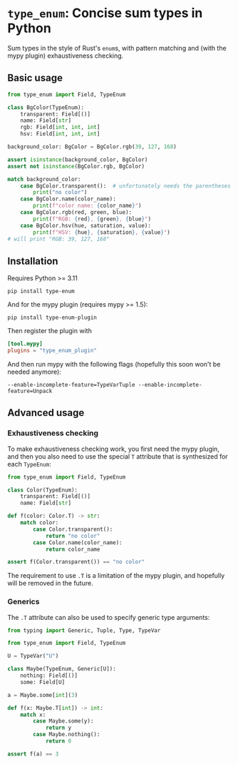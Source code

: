 # `type_enum`: Concise sum types in Python
Sum types in the style of Rust's `enum`s, with pattern matching and (with the mypy plugin) exhaustiveness checking.

## Basic usage

```python
from type_enum import Field, TypeEnum

class BgColor(TypeEnum):
    transparent: Field[()]
    name: Field[str]
    rgb: Field[int, int, int]
    hsv: Field[int, int, int]

background_color: BgColor = BgColor.rgb(39, 127, 168)

assert isinstance(background_color, BgColor)
assert not isinstance(BgColor.rgb, BgColor)

match background_color:
    case BgColor.transparent():  # unfortunately needs the parentheses
        print("no color")
    case BgColor.name(color_name):
        print(f"color name: {color_name}")
    case BgColor.rgb(red, green, blue):
        print(f"RGB: {red}, {green}, {blue}")
    case BgColor.hsv(hue, saturation, value):
        print(f"HSV: {hue}, {saturation}, {value}")
# will print "RGB: 39, 127, 168"
```

## Installation

Requires Python >= 3.11

```
pip install type-enum
```

And for the mypy plugin (requires mypy >= 1.5):
```
pip install type-enum-plugin
```

Then register the plugin with
```toml
[tool.mypy]
plugins = "type_enum_plugin"
```

And then run mypy with the following flags (hopefully this soon won't be needed anymore):
```
--enable-incomplete-feature=TypeVarTuple --enable-incomplete-feature=Unpack
```

## Advanced usage
### Exhaustiveness checking
To make exhaustiveness checking work, you first need the mypy plugin, and then you also need to use the special `T` attribute that is synthesized for each `TypeEnum`:

```python
from type_enum import Field, TypeEnum

class Color(TypeEnum):
    transparent: Field[()]
    name: Field[str]

def f(color: Color.T) -> str:
    match color:
        case Color.transparent():
            return "no color"
        case Color.name(color_name):
            return color_name

assert f(Color.transparent()) == "no color"
```

The requirement to use `.T` is a limitation of the mypy plugin, and hopefully will be removed in the future.

### Generics

The `.T` attribute can also be used to specify generic type arguments:

```python
from typing import Generic, Tuple, Type, TypeVar

from type_enum import Field, TypeEnum

U = TypeVar("U")

class Maybe(TypeEnum, Generic[U]):
    nothing: Field[()]
    some: Field[U]

a = Maybe.some[int](3)

def f(x: Maybe.T[int]) -> int:
    match x:
        case Maybe.some(y):
            return y
        case Maybe.nothing():
            return 0

assert f(a) == 3
```